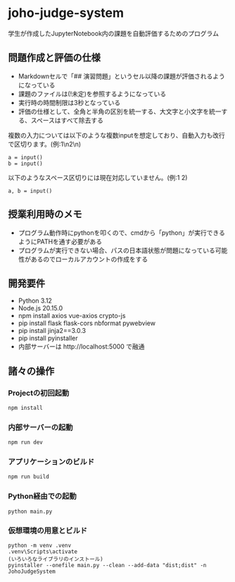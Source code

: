 # joho-judge-system

学生が作成したJupyterNotebook内の課題を自動評価するためのプログラム

## 問題作成と評価の仕様

- Markdownセルで「## 演習問題」というセル以降の課題が評価されるようになっている
- 課題のファイルは(!未定)を参照するようになっている
- 実行時の時間制限は3秒となっている
- 評価の仕様として、全角と半角の区別を統一する、大文字と小文字を統一する、スペースはすべて除去する


複数の入力については以下のような複数inputを想定しており、自動入力も改行で区切ります。(例:1\n2\n)
```
a = input() 
b = input()
```

以下のようなスペース区切りには現在対応していません。(例:1 2)
```
a, b = input()
```

## 授業利用時のメモ
- プログラム動作時にpythonを叩くので、cmdから「python」が実行できるようにPATHを通す必要がある
- プログラムが実行できない場合、パスの日本語状態が問題になっている可能性があるのでローカルアカウントの作成をする

## 開発要件
- Python 3.12
- Node.js 20.15.0
- npm install axios vue-axios crypto-js
- pip install flask flask-cors nbformat pywebview
- pip install jinja2==3.0.3
- pip install pyinstaller
- 内部サーバーは http://localhost:5000 で融通


## 諸々の操作

### Projectの初回起動

```sh
npm install
```

### 内部サーバーの起動

```sh
npm run dev
```

### アプリケーションのビルド

```sh
npm run build
```
### Python経由での起動
```
python main.py
```

### 仮想環境の用意とビルド
```
python -m venv .venv
.venv\Scripts\activate
(いろいろなライブラリのインストール)
pyinstaller --onefile main.py --clean --add-data "dist;dist" -n JohoJudgeSystem
```